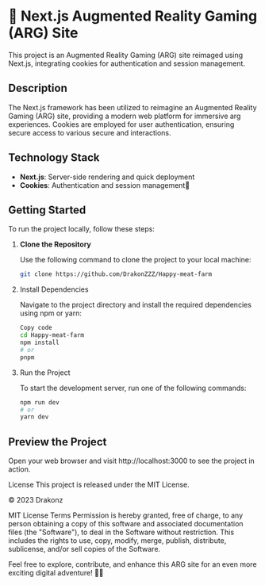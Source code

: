 # 🚀 Next.js Augmented Reality Gaming (ARG) Site

This project is an Augmented Reality Gaming (ARG) site reimaged using Next.js, integrating cookies for authentication and session management.

## Description

The Next.js framework has been utilized to reimagine an Augmented Reality Gaming (ARG) site, providing a modern web platform for immersive arg experiences. Cookies are employed for user authentication, ensuring secure access to various secure and interactions.


## Technology Stack

- **Next.js**: Server-side rendering and quick deployment
- **Cookies**: Authentication and session management🍪

## Getting Started

To run the project locally, follow these steps:

1. **Clone the Repository**

   Use the following command to clone the project to your local machine:

   ```sh
   git clone https://github.com/DrakonZZZ/Happy-meat-farm

2. Install Dependencies

   Navigate to the project directory and install the required dependencies using npm or yarn:
   
   ```sh
   Copy code
   cd Happy-meat-farm
   npm install
   # or
   pnpm
   ```

3. Run the Project
   
   To start the development server, run one of the following commands:
   
   ```sh
   npm run dev
   # or
   yarn dev
   ```

## Preview the Project
Open your web browser and visit http://localhost:3000 to see the project in action.

License
This project is released under the MIT License.

© 2023 Drakonz

MIT License Terms
Permission is hereby granted, free of charge, to any person obtaining a copy of this software and associated documentation files (the "Software"), to deal in the Software without restriction. This includes the rights to use, copy, modify, merge, publish, distribute, sublicense, and/or sell copies of the Software.

Feel free to explore, contribute, and enhance this ARG site for an even more exciting digital adventure! 🚀👾

